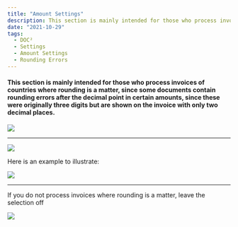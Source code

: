 ```yaml
---
title: "Amount Settings"
description: This section is mainly intended for those who process invoices of countries where rounding is a matter, since some documents contain rounding errors after the decimal point in certain amounts, since these were originally three digits but are shown on the invoice with only two decimal places.
date: "2021-10-29"
tags:
  - DOC²
  - Settings
  - Amount Settings
  - Rounding Errors
---
```


#### This section is mainly intended for those who process invoices of countries where rounding is a matter, since some documents contain rounding errors after the decimal point in certain amounts, since these were originally three digits but are shown on the invoice with only two decimal places.

![](/_images/doc2/DOC²_Settings_Amount-Settings-1024x77.png)

* * *

![](/_images/doc2/DOC²_amounts-swiss-invoice.png)

Here is an example to illustrate:

![](/_images/doc2/DOC²-_Amount-Settings_on.png)

* * *

If you do not process invoices where rounding is a matter, leave the selection off

![](/_images/doc2/DOC²-_Amount-Settings_off-1024x557.png)
